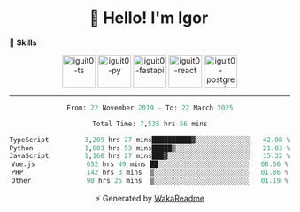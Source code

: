 <h1 align="center">👋 Hello! I'm Igor</h1>

<!--🚀 **Stats**

<div align="center">
  <img height="200px" alt="iguit0-card-stats" src="https://github-readme-stats.vercel.app/api?username=iguit0&show_icons=false&theme=catppuccin_mocha&include_all_commits=true&count_private=true&hide=contribs&rank_icon=github"/>
</div>-->

<!------->

🎯 **Skills**

<div style="display: inline-block;" align="center">
  <img align="center" alt="iguit0-ts" height="60" width="60" src="https://cdn.jsdelivr.net/gh/devicons/devicon/icons/typescript/typescript-original.svg" /> 
  <img align="center" alt="iguit0-py" height="60" width="60" src="https://cdn.jsdelivr.net/gh/devicons/devicon/icons/python/python-original-wordmark.svg" />
  <img align="center" alt="iguit0-fastapi" height="60" width="60" src="https://cdn.jsdelivr.net/gh/devicons/devicon@latest/icons/fastapi/fastapi-original-wordmark.svg" />
  <img align="center" alt="iguit0-react" height="60" width="60" src="https://cdn.jsdelivr.net/gh/devicons/devicon/icons/react/react-original.svg" />
  <img align="center" alt="iguit0-postgresql" height="60" width="60" src="https://cdn.jsdelivr.net/gh/devicons/devicon/icons/postgresql/postgresql-original-wordmark.svg" />

-------

<!--START_SECTION:waka-->

```python
From: 22 November 2019 - To: 22 March 2025

Total Time: 7,535 hrs 56 mins

TypeScript         3,209 hrs 27 mins██████████▓░░░░░░░░░░░░░░   42.08 %
Python             1,603 hrs 53 mins█████▒░░░░░░░░░░░░░░░░░░░   21.03 %
JavaScript         1,168 hrs 27 mins███▓░░░░░░░░░░░░░░░░░░░░░   15.32 %
Vue.js             652 hrs 49 mins ██░░░░░░░░░░░░░░░░░░░░░░░   08.56 %
PHP                142 hrs 3 mins  ▒░░░░░░░░░░░░░░░░░░░░░░░░   01.86 %
Other              90 hrs 25 mins  ▒░░░░░░░░░░░░░░░░░░░░░░░░   01.19 %
```

<!--END_SECTION:waka-->

⚡ Generated by [WakaReadme](https://github.com/athul/waka-readme)
